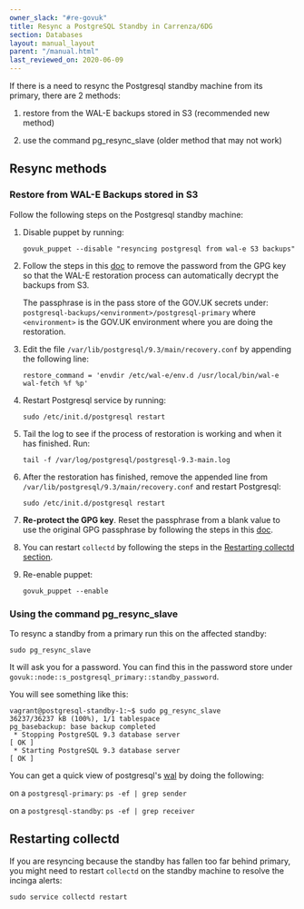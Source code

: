 ```yaml
---
owner_slack: "#re-govuk"
title: Resync a PostgreSQL Standby in Carrenza/6DG
section: Databases
layout: manual_layout
parent: "/manual.html"
last_reviewed_on: 2020-06-09
---
```


If there is a need to resync the Postgresql standby machine from its primary,
there are 2 methods:

1. restore from the WAL-E backups stored in S3 (recommended new method)

2. use the command pg_resync_slave (older method that may not work)

## Resync methods

### Restore from WAL-E Backups stored in S3

Follow the following steps on the Postgresql standby machine:

1. Disable puppet by running:

   ```
   govuk_puppet --disable "resyncing postgresql from wal-e S3 backups"
   ```

2. Follow the steps in this [doc](/manual/postgresql-backups.html#wal-e-failing-with-errors-about-gpg)
   to remove the password from the GPG key so that the WAL-E restoration process
   can automatically decrypt the backups from S3.

   The passphrase is in the pass store of the GOV.UK secrets under:
   `postgresql-backups/<environment>/postgresql-primary`
   where `<environment>` is the GOV.UK environment where you are doing the restoration.

3. Edit the file `/var/lib/postgresql/9.3/main/recovery.conf` by appending the
   following line:

   ```
   restore_command = 'envdir /etc/wal-e/env.d /usr/local/bin/wal-e wal-fetch %f %p'
   ```

4. Restart Postgresql service by running:

   ```
   sudo /etc/init.d/postgresql restart
   ```

5. Tail the log to see if the process of restoration is working and when
   it has finished. Run:

   ```
   tail -f /var/log/postgresql/postgresql-9.3-main.log
   ```

6. After the restoration has finished, remove the appended line from `/var/lib/postgresql/9.3/main/recovery.conf` and restart Postgresql:

   ```
   sudo /etc/init.d/postgresql restart
   ```

7. **Re-protect the GPG key**. Reset the passphrase from a blank value to use the original GPG passphrase by following the steps in this [doc](/manual/postgresql-backups.html#wal-e-failing-with-errors-about-gpg).

8. You can restart `collectd` by following the steps in the [Restarting collectd section](#restarting-collectd).

9. Re-enable puppet:

   ```
   govuk_puppet --enable
   ```

### Using the command pg_resync_slave

To resync a standby from a primary run this on the affected standby:

```
sudo pg_resync_slave
```

It will ask you for a password. You can find this in the password store under `govuk::node::s_postgresql_primary::standby_password`.

You will see something like this:

```
vagrant@postgresql-standby-1:~$ sudo pg_resync_slave
36237/36237 kB (100%), 1/1 tablespace
pg_basebackup: base backup completed
 * Stopping PostgreSQL 9.3 database server                                 [ OK ]
 * Starting PostgreSQL 9.3 database server                                 [ OK ]
```

You can get a quick view of postgresql's [wal](https://www.postgresql.org/docs/9.1/wal-intro.html) by doing the following:

on a `postgresql-primary`: `ps -ef | grep sender`

on a `postgresql-standby`: `ps -ef | grep receiver`

## Restarting collectd

If you are resyncing because the standby has fallen too far behind primary,
you might need to restart `collectd` on the standby machine to resolve the
incinga alerts:

```
sudo service collectd restart
```
